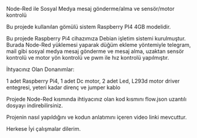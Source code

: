 Node-Red ile Sosyal Medya mesaj gönderme/alma ve sensör/motor kontrolü

Bu projede kullanılan gömülü sistem Raspberry PI4 4GB modelidir.

Bu projede Raspberry Pi4 cihazımıza Debian işletim sistemi kurulmuştur. Burada Node-Red yüklemesi yaparak düğüm ekleme yöntemiyle telegram, mail gibi sosyal medya mesaj gönderme ve mesaj alma, uzaktan sensör kontrolü ve motor yön kontrolü ve pwm ile hız kontrolü yapılmıştır.

İhtyacınız Olan Donanımlar:

1 adet Raspberry Pi4, 1 adet Dc motor, 2 adet Led, L293d motor driver entegresi, yeteri kadar direnç ve jumper kablo

Projede Node-Red kısmında ihtiyacınız olan kod kısmını flow.json uzantılı dosyayı indirebilirsiniz. 

Projenin nasıl yapıldığını ve kodun anlatımını içeren video linki mevcuttur.

Herkese İyi çalışmalar dilerim.
